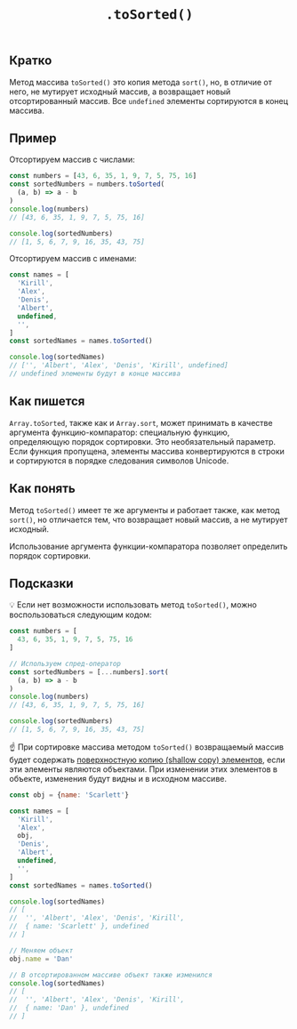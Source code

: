 ﻿---
title: "`.toSorted()`"
description: "Сортирует элементы массива так же, как и метод sort(), но возвращает новый массив."
authors:
  - alexafcode
related:
  - js/arrays
  - js/array-to-string
  - js/array-with
tags:
  - doka
---

## Кратко

Метод массива `toSorted()` это копия метода `sort()`, но, в отличие от него, не мутирует исходный массив, а возвращает новый отсортированный массив. Все `undefined` элементы сортируются в конец массива.

## Пример

Отсортируем массив с числами:

```js
const numbers = [43, 6, 35, 1, 9, 7, 5, 75, 16]
const sortedNumbers = numbers.toSorted(
  (a, b) => a - b
)
console.log(numbers)
// [43, 6, 35, 1, 9, 7, 5, 75, 16]

console.log(sortedNumbers)
// [1, 5, 6, 7, 9, 16, 35, 43, 75]
```

Отсортируем массив с именами:

```js
const names = [
  'Kirill',
  'Alex',
  'Denis',
  'Albert',
  undefined,
  '',
]
const sortedNames = names.toSorted()

console.log(sortedNames)
// ['', 'Albert', 'Alex', 'Denis', 'Kirill', undefined]
// undefined элементы будут в конце массива
```

## Как пишется

`Array.toSorted`, также как и `Array.sort`, может принимать в качестве аргумента функцию-компаратор: специальную функцию, определяющую порядок сортировки. Это необязательный параметр. Если функция пропущена, элементы массива конвертируются в строки и сортируются в порядке следования символов Unicode.

## Как понять

Метод `toSorted()` имеет те же аргументы и работает также, как метод `sort()`, но отличается тем, что возвращает новый массив, а не мутирует исходный.

Использование аргумента функции-компаратора позволяет определить порядок сортировки.

## Подсказки

💡 Если нет возможности использовать метод `toSorted()`, можно воспользоваться следующим кодом:

```js
const numbers = [
  43, 6, 35, 1, 9, 7, 5, 75, 16
]

// Используем спред-оператор
const sortedNumbers = [...numbers].sort(
  (a, b) => a - b
)
console.log(numbers)
// [43, 6, 35, 1, 9, 7, 5, 75, 16]

console.log(sortedNumbers)
// [1, 5, 6, 7, 9, 16, 35, 43, 75]
```

☝️ При сортировке массива методом `toSorted()` возвращаемый массив будет содержать [поверхностную копию (shallow copy) элементов](/js/shallow-or-deep-clone/), если эти элементы являются объектами. При изменении этих элементов в объекте, изменения будут видны и в исходном массиве.

```js
const obj = {name: 'Scarlett'}

const names = [
  'Kirill',
  'Alex',
  obj,
  'Denis',
  'Albert',
  undefined,
  '',
]
const sortedNames = names.toSorted()

console.log(sortedNames)
// [
//  '', 'Albert', 'Alex', 'Denis', 'Kirill',
//  { name: 'Scarlett' }, undefined
// ]

// Меняем объект
obj.name = 'Dan'

// В отсортированном массиве объект также изменился
console.log(sortedNames)
// [
//  '', 'Albert', 'Alex', 'Denis', 'Kirill',
//  { name: 'Dan' }, undefined
// ]
```
